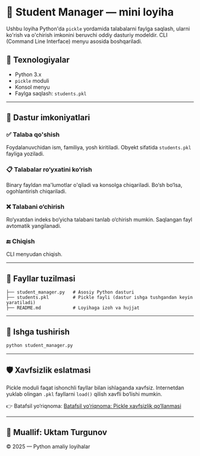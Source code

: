 # 📘 Student Manager — mini loyiha

Ushbu loyiha Python'da `pickle` yordamida talabalarni faylga saqlash, ularni ko'rish va o'chirish imkonini beruvchi oddiy dasturiy modeldir. CLI (Command Line Interface) menyu asosida boshqariladi.

## 🧱 Texnologiyalar

* Python 3.x
* `pickle` moduli
* Konsol menyu
* Faylga saqlash: `students.pkl`

---

## 🔧 Dastur imkoniyatlari

### ✅ Talaba qo'shish

Foydalanuvchidan ism, familiya, yosh kiritiladi. Obyekt sifatida `students.pkl` fayliga yoziladi.

### 📋 Talabalar ro‘yxatini ko‘rish

Binary fayldan ma'lumotlar o'qiladi va konsolga chiqariladi. Bo‘sh bo‘lsa, ogohlantirish chiqariladi.

### ❌ Talabani o‘chirish

Ro‘yxatdan indeks bo‘yicha talabani tanlab o‘chirish mumkin. Saqlangan fayl avtomatik yangilanadi.

### 🔚 Chiqish

CLI menyudan chiqish.

---

## 📂 Fayllar tuzilmasi

```
├── student_manager.py   # Asosiy Python dasturi
├── students.pkl         # Pickle fayli (dastur ishga tushgandan keyin yaratiladi)
├── README.md            # Loyihaga izoh va hujjat
```

---

## 🚀 Ishga tushirish

```bash
python student_manager.py
```

---

## 🛡️ Xavfsizlik eslatmasi

Pickle moduli faqat ishonchli fayllar bilan ishlaganda xavfsiz. Internetdan yuklab olingan `.pkl` fayllarni `load()` qilish xavfli bo‘lishi mumkin.

👉 Batafsil yo‘riqnoma: [Batafsil yo‘riqnoma: Pickle xavfsizlik qo‘llanmasi](./SECURITY.md)



---

## 📌 Muallif: Uktam Turgunov

© 2025 — Python amaliy loyihalar
